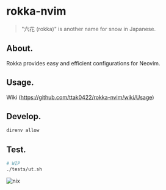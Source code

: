 # rokka-nvim 

> "六花 (rokka)" is another name for snow in Japanese.

## About.
Rokka provides easy and efficient configurations for Neovim.

## Usage.
Wiki (https://github.com/ttak0422/rokka-nvim/wiki/Usage)

## Develop.

```bash
direnv allow
```

## Test.

```bash
# WIP 
./tests/ut.sh
```

<img alt="nix" src="https://builtwithnix.org/badge.svg">

